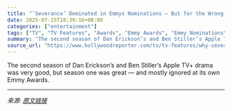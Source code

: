 ```yaml
---
title: "‘Severance’ Dominated in Emmys Nominations — But for the Wrong Season"
date: 2025-07-15T18:39:16+08:00
categories: ["entertainment"]
tags: ["TV", "TV Features", "Awards", "Emmy Awards", "Emmy Nominations", "Emmy Nominations 2025", "Emmys 2025", "Severance"]
summary: "The second season of Dan Erickson’s and Ben Stiller’s Apple TV+ drama was very good, but season one was great — and mostly ignored at its own Emmy Awards."
source_url: "https://www.hollywoodreporter.com/tv/tv-features/why-severance-should-have-won-more-emmys-season-one-1236315152/"
---
```


The second season of Dan Erickson’s and Ben Stiller’s Apple TV+ drama was very good, but season one was great — and mostly ignored at its own Emmy Awards.

---

*来源: [原文链接](https://www.hollywoodreporter.com/tv/tv-features/why-severance-should-have-won-more-emmys-season-one-1236315152/)*
